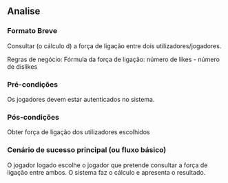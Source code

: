 
## Analise

### Formato Breve 
Consultar (o cálculo d) a força de ligação entre dois utilizadores/jogadores.

Regras de negócio:
Fórmula da força de ligação: número de likes - número de dislikes

### Pré-condições
Os jogadores devem estar autenticados no sistema.

### Pós-condições
Obter força de ligação dos utilizadores escolhidos

### Cenário de sucesso principal (ou fluxo básico)
O jogador logado escolhe o jogador que pretende consultar a força de ligação entre ambos.
O sistema faz o cálculo e apresenta o resultado.
